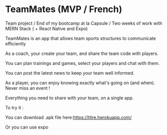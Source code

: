 # TeamMates (MVP / French)


Team project / End of my bootcamp at la Capsule / Two weeks of work with MERN Stack ( + React Native and Expo)

TeamMates is an app that allows team sports structures to communicate efficiently



As a coach, your create your team, and share the team code with players.

You can plan trainings and games, select your players and chat with them. 

You can post the latest news to keep your team well informed.



As a player, you can enjoy knowing exactly what's going on (and when). Never miss an event !

Everything you need to share with your team, on a single app.



To try it :

You can download .apk file here:https://titre.herokuapp.com/

Or you can use expo

